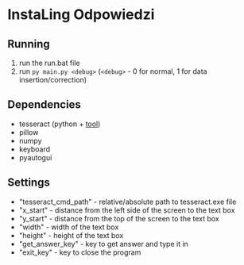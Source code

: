 # InstaLing Odpowiedzi

## Running

1. run the run.bat file
2. run `py main.py <debug>` (`<debug>` - 0 for normal, 1 for data insertion/correction)

## Dependencies

- tesseract (python + [tool](https://github.com/UB-Mannheim/tesseract/wiki))
- pillow
- numpy
- keyboard
- pyautogui

## Settings

- "tesseract_cmd_path" - relative/absolute path to tesseract.exe file
- "x_start" - distance from the left side of the screen to the text box
- "y_start" - distance from the top of the screen to the text box
- "width" - width of the text box
- "height" - height of the text box
- "get_answer_key" - key to get answer and type it in
- "exit_key" - key to close the program
